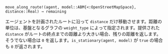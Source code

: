 ```
move_along_route!(agent, model::ABM{<:OpenStreetMapSpace}, distance::Real) → remaining
```

エージェントを計画されたルートに沿って `distance` だけ移動させます。距離の単位は、基盤となるグラフの `weight_type` によって指定されます。提供された `distance` がルートの終点までの距離より大きい場合、残りの距離を返します。そうでない場合は `0` を返します。`is_stationary(agent, model)` が `true` の場合も `0` が返されます。
